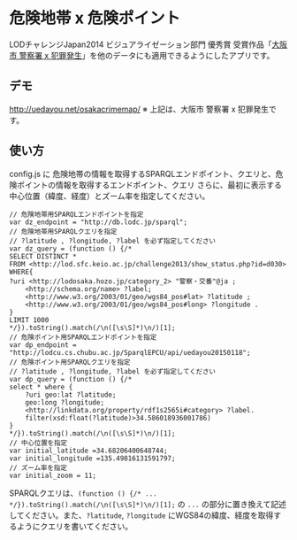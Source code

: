 # 危険地帯 x 危険ポイント

LODチャレンジJapan2014 ビジュアライゼーション部門 優秀賞 受賞作品「[大阪市 警察署 x 犯罪発生](http://uedayou.net/osakacrimemap/)」を他のデータにも適用できるようにしたアプリです。

## デモ

<http://uedayou.net/osakacrimemap/>
※ 上記は、大阪市 警察署 x 犯罪発生です。

## 使い方

config.js に 危険地帯の情報を取得するSPARQLエンドポイント、クエリと、危険ポイントの情報を取得するエンドポイント、クエリ
さらに、最初に表示する中心位置（緯度、経度）とズーム率を指定してください。

    // 危険地帯用SPARQLエンドポイントを指定
    var dz_endpoint = "http://db.lodc.jp/sparql";
    // 危険地帯用SPARQLクエリを指定
    // ?latitude , ?longitude, ?label を必ず指定してください
    var dz_query = (function () {/*
    SELECT DISTINCT *
    FROM <http://lod.sfc.keio.ac.jp/challenge2013/show_status.php?id=d030>
    WHERE{
    ?uri <http://lodosaka.hozo.jp/category_2> "警察・交番"@ja ;
        <http://schema.org/name> ?label;
        <http://www.w3.org/2003/01/geo/wgs84_pos#lat> ?latitude ;
        <http://www.w3.org/2003/01/geo/wgs84_pos#long> ?longitude .
    }
    LIMIT 1000
    */}).toString().match(/\n([\s\S]*)\n/)[1];
    // 危険ポイント用SPARQLエンドポイントを指定
    var dp_endpoint = "http://lodcu.cs.chubu.ac.jp/SparqlEPCU/api/uedayou20150118";
    // 危険ポイント用SPARQLクエリを指定
    // ?latitude , ?longitude, ?label を必ず指定してください
    var dp_query = (function () {/*
    select * where {
        ?uri geo:lat ?latitude;
        geo:long ?longitude;
        <http://linkdata.org/property/rdf1s2565i#category> ?label.
        filter(xsd:float(?latitude)>34.586018936001786)
    } 
    */}).toString().match(/\n([\s\S]*)\n/)[1];
    // 中心位置を指定
    var initial_latitude =34.68206400648744;
    var initial_longitude =135.49816131591797;
    // ズーム率を指定
    var initial_zoom = 11;

SPARQLクエリは、`(function () {/* ... */}).toString().match(/\n([\s\S]*)\n/)[1];` の `...` の部分に置き換えて記述してください。また、`?latitude`, `?longitude` にWGS84の緯度、経度を取得するようにクエリを書いてください。

